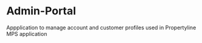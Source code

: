 # Admin-Portal
Appplication to manage account and customer profiles used in Propertyline MPS application
